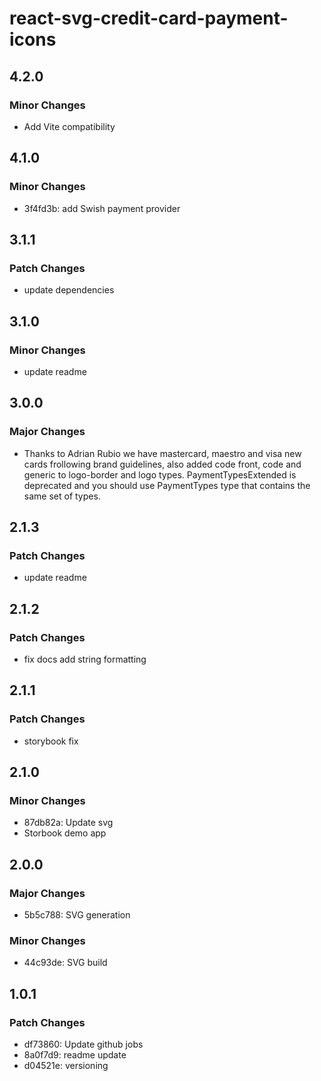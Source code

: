 # react-svg-credit-card-payment-icons

## 4.2.0

### Minor Changes

- Add Vite compatibility

## 4.1.0

### Minor Changes

- 3f4fd3b: add Swish payment provider

## 3.1.1

### Patch Changes

- update dependencies

## 3.1.0

### Minor Changes

- update readme

## 3.0.0

### Major Changes

- Thanks to Adrian Rubio we have mastercard, maestro and visa new cards frollowing brand guidelines, also added code front, code and generic to logo-border and logo types. PaymentTypesExtended is deprecated and you should use PaymentTypes type that contains the same set of types.

## 2.1.3

### Patch Changes

- update readme

## 2.1.2

### Patch Changes

- fix docs add string formatting

## 2.1.1

### Patch Changes

- storybook fix

## 2.1.0

### Minor Changes

- 87db82a: Update svg
- Storbook demo app

## 2.0.0

### Major Changes

- 5b5c788: SVG generation

### Minor Changes

- 44c93de: SVG build

## 1.0.1

### Patch Changes

- df73860: Update github jobs
- 8a0f7d9: readme update
- d04521e: versioning
